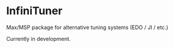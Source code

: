 # InfiniTuner

Max/MSP package for alternative tuning systems (EDO / JI / etc.)

Currently in development.
